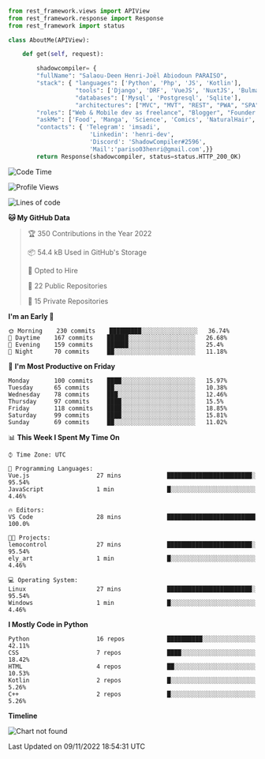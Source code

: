 ###
```python
from rest_framework.views import APIView
from rest_framework.response import Response
from rest_framework import status

class AboutMe(APIView):

    def get(self, request):

        shadowcompiler= {
        "fullName": "Salaou-Deen Henri-Joël Abiodoun PARAISO",
        "stack": { "languages": ['Python', 'Php', 'JS', 'Kotlin'],
                   "tools": ['Django', 'DRF', 'VueJS', 'NuxtJS', 'Bulma', 'Beufy'],
                   "databases": ['Mysql', 'Postgresql', 'Sqlite'],
                   "architectures": ["MVC", "MVT", "REST", "PWA", "SPA"]},        
        "roles": ["Web & Mobile dev as freelance", "Blogger", "Founder at @henrid3v", "Mentor"],
        "askMe": ['Food', 'Manga', 'Science', 'Comics', 'NaturalHair', 'Photography', 'Tech', 'Programming'],
        "contacts": { 'Telegram': 'imsadi',
                       'Linkedin': 'henri-dev',
                       'Discord': 'ShadowCompiler#2596',
                       'Mail':'pariso03henri@gmail.com',}}
        return Response(shadowcompiler, status=status.HTTP_200_OK)

```                    

<!--START_SECTION:waka-->
![Code Time](http://img.shields.io/badge/Code%20Time-376%20hrs%2039%20mins-blue)

![Profile Views](http://img.shields.io/badge/Profile%20Views-0-blue)

![Lines of code](https://img.shields.io/badge/From%20Hello%20World%20I%27ve%20Written-66%20Thousand%20lines%20of%20code-blue)

**🐱 My GitHub Data** 

> 🏆 350 Contributions in the Year 2022
 > 
> 📦 54.4 kB Used in GitHub's Storage 
 > 
> 💼 Opted to Hire
 > 
> 📜 22 Public Repositories 
 > 
> 🔑 15 Private Repositories  
 > 
**I'm an Early 🐤** 

```text
🌞 Morning    230 commits    █████████░░░░░░░░░░░░░░░░   36.74% 
🌆 Daytime    167 commits    ██████░░░░░░░░░░░░░░░░░░░   26.68% 
🌃 Evening    159 commits    ██████░░░░░░░░░░░░░░░░░░░   25.4% 
🌙 Night      70 commits     ██░░░░░░░░░░░░░░░░░░░░░░░   11.18%

```
📅 **I'm Most Productive on Friday** 

```text
Monday       100 commits    ████░░░░░░░░░░░░░░░░░░░░░   15.97% 
Tuesday      65 commits     ██░░░░░░░░░░░░░░░░░░░░░░░   10.38% 
Wednesday    78 commits     ███░░░░░░░░░░░░░░░░░░░░░░   12.46% 
Thursday     97 commits     ████░░░░░░░░░░░░░░░░░░░░░   15.5% 
Friday       118 commits    ████░░░░░░░░░░░░░░░░░░░░░   18.85% 
Saturday     99 commits     ████░░░░░░░░░░░░░░░░░░░░░   15.81% 
Sunday       69 commits     ██░░░░░░░░░░░░░░░░░░░░░░░   11.02%

```


📊 **This Week I Spent My Time On** 

```text
⌚︎ Time Zone: UTC

💬 Programming Languages: 
Vue.js                   27 mins             ████████████████████████░   95.54% 
JavaScript               1 min               █░░░░░░░░░░░░░░░░░░░░░░░░   4.46%

🔥 Editors: 
VS Code                  28 mins             █████████████████████████   100.0%

🐱‍💻 Projects: 
lemocontrol              27 mins             ████████████████████████░   95.54% 
ely_art                  1 min               █░░░░░░░░░░░░░░░░░░░░░░░░   4.46%

💻 Operating System: 
Linux                    27 mins             ████████████████████████░   95.54% 
Windows                  1 min               █░░░░░░░░░░░░░░░░░░░░░░░░   4.46%

```

**I Mostly Code in Python** 

```text
Python                   16 repos            ██████████░░░░░░░░░░░░░░░   42.11% 
CSS                      7 repos             ████░░░░░░░░░░░░░░░░░░░░░   18.42% 
HTML                     4 repos             ██░░░░░░░░░░░░░░░░░░░░░░░   10.53% 
Kotlin                   2 repos             █░░░░░░░░░░░░░░░░░░░░░░░░   5.26% 
C++                      2 repos             █░░░░░░░░░░░░░░░░░░░░░░░░   5.26%

```


**Timeline**

![Chart not found](https://raw.githubusercontent.com/shadowcompiler/shadowcompiler/main/charts/bar_graph.png) 


 Last Updated on 09/11/2022 18:54:31 UTC
<!--END_SECTION:waka-->
